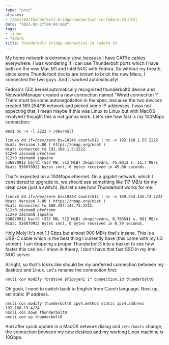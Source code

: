 ```yaml
---
type: "post"
aliases:
- /2021/02/thunderbolt-bridge-connection-in-fedora-33.html
date: "2021-02-27T00:00:00Z"
tags:
- linux
- fedora
title: Thunderbolt bridge connection in Fedora 33
---
```


My home network is extremely slow, because I have CAT5e cables everywhere. I
was wondering if I can use Thunderbolt ports which I have both on the new Mac
M1 and Intel NUC with Fedora. So without my breath, since some Thunderbolt
docks are known to brick the new Macs, I connected the two guys. And it worked
automatically!

Fedora's (33) kernel automatically recognized thunderbolt0 device and
NetworkManager created a new connection named "Wired connection 1". There must
be some autonegotiation in the spec, because the two devices created 169.254/16
network and picked some IP addresses. I was not expecting that, I mean maybe if
this was Linux to Linux but with MacOS involved I thought this is not gonna
work. Let's see how fast is my 100Mbps connection:

    mac$ nc -v -l 2222 > /dev/null

    linux$ dd if=/dev/zero bs=1024K count=512 | nc -v 192.168.1.55 2222
    Ncat: Version 7.80 ( https://nmap.org/ncat )
    Ncat: Connected to 192.168.1.5:2222.
    512+0 záznamů přečteno
    512+0 záznamů zapsáno
    536870912 bajtů (537 MB, 512 MiB) zkopírováno, 45,8012 s, 11,7 MB/s
    Ncat: 536870912 bytes sent, 0 bytes received in 45.86 seconds.

That's expected on a 100Mbps ethernet. On a gigabit network, which I considered
to upgrade to, we should see something like 117 MB/s for my ideal case (just a
switch). But let's see how Thunderbolt works for me:

    linux$ dd if=/dev/zero bs=1024K count=512 | nc -v 169.254.145.73 2222
    Ncat: Version 7.80 ( https://nmap.org/ncat )
    Ncat: Connected to 169.254.145.73:2222.
    512+0 záznamů přečteno
    512+0 záznamů zapsáno
    536870912 bajtů (537 MB, 512 MiB) zkopírováno, 0,788541 s, 681 MB/s
    Ncat: 536870912 bytes sent, 0 bytes received in 0.79 seconds.

Holy Moly! It's not 1.1 Gbps but almost 900 MB/s that's insane. This is a USB-C
cable which is the best thing I currently have (this came with my LG screen). I
am dropping a proper Thunderbolt3 into a basket to see how faster this can be.
I mean in theory, I don't have that fast SSD in my Intel NUC server.

Allright, so that's looks like should be my preferred connection between my
desktop and Linux. Let's rename the connection first:

    nmcli con modify "Drátové připojení 1" connection.id thunderbolt0

Oh gosh, I need to switch back to English from Czech language. Next up, set static IP address.

    nmcli con modify thunderbolt0 ipv4.method static ipv4.address 192.168.13.4/24
    nmcli con down thunderbolt0
    nmcli con up thunderbolt0

And after quick update in a MacOS network dialog and `/etc/hosts` change, the
connection between my new desktop and my working Linux machine is 10Gbps.

